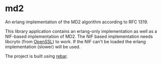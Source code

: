 md2
===

An erlang implementation of the MD2 algorithm according to RFC 1319.

This library application contains an erlang-only implementation as
well as a NIF-based implementation of MD2. The NIF based implementation
needs libcryto (from [OpenSSL](http://www.openssl.org/)) to work. If
the NIF can't be loaded the erlang implementation (slower) will be used.

The project is built using [rebar](https://github.com/basho/rebar).
